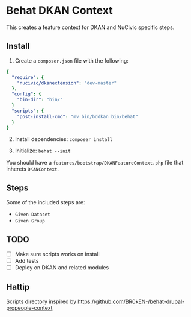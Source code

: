 # Behat DKAN Context

This creates a feature context for DKAN and NuCivic specific steps.

## Install

1. Create a ``composer.json`` file with the following:

```yml
{
  "require": {
    "nucivic/dkanextension": "dev-master"
  },
  "config": {
    "bin-dir": "bin/"
  }
  "scripts": {
    "post-install-cmd": "mv bin/bddkan bin/behat"
  }
}
```

2. Install dependencies: ``composer install``

3. Initialize: ``behat --init`` 

You should have a ``features/bootstrap/DKANFeatureContext.php`` file that inherets ``DKANContext``.

## Steps

Some of the included steps are:

* ``Given Dataset``
* ``Given Group``

## TODO

- [ ] Make sure scripts works on install
- [ ] Add tests
- [ ] Deploy on DKAN and related modules

## Hattip
Scripts directory inspired by https://github.com/BR0kEN-/behat-drupal-propeople-context
